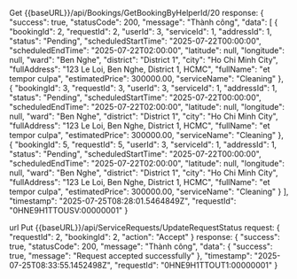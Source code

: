 Get {{baseURL}}/api/Bookings/GetBookingByHelperId/20
response:
{
    "success": true,
    "statusCode": 200,
    "message": "Thành công",
    "data": [
        {
            "bookingId": 2,
            "requestId": 2,
            "userId": 3,
            "serviceId": 1,
            "addressId": 1,
            "status": "Pending",
            "scheduledStartTime": "2025-07-22T00:00:00",
            "scheduledEndTime": "2025-07-22T02:00:00",
            "latitude": null,
            "longitude": null,
            "ward": "Ben Nghe",
            "district": "District 1",
            "city": "Ho Chi Minh City",
            "fullAddress": "123 Le Loi, Ben Nghe, District 1, HCMC",
            "fullName": "et tempor culpa",
            "estimatedPrice": 300000.00,
            "serviceName": "Cleaning"
        },
        {
            "bookingId": 3,
            "requestId": 3,
            "userId": 3,
            "serviceId": 1,
            "addressId": 1,
            "status": "Pending",
            "scheduledStartTime": "2025-07-22T00:00:00",
            "scheduledEndTime": "2025-07-22T02:00:00",
            "latitude": null,
            "longitude": null,
            "ward": "Ben Nghe",
            "district": "District 1",
            "city": "Ho Chi Minh City",
            "fullAddress": "123 Le Loi, Ben Nghe, District 1, HCMC",
            "fullName": "et tempor culpa",
            "estimatedPrice": 300000.00,
            "serviceName": "Cleaning"
        },
        {
            "bookingId": 5,
            "requestId": 5,
            "userId": 3,
            "serviceId": 1,
            "addressId": 1,
            "status": "Pending",
            "scheduledStartTime": "2025-07-22T00:00:00",
            "scheduledEndTime": "2025-07-22T02:00:00",
            "latitude": null,
            "longitude": null,
            "ward": "Ben Nghe",
            "district": "District 1",
            "city": "Ho Chi Minh City",
            "fullAddress": "123 Le Loi, Ben Nghe, District 1, HCMC",
            "fullName": "et tempor culpa",
            "estimatedPrice": 300000.00,
            "serviceName": "Cleaning"
        }
    ],
    "timestamp": "2025-07-25T08:28:01.5464849Z",
    "requestId": "0HNE9H1TTOUSV:00000001"
}

url Put {{baseURL}}/api/ServiceRequests/UpdateRequestStatus
request:
{
  "requestId": 2,
  "bookingId": 2,
  "action": "Accept"
}
response:
{
    "success": true,
    "statusCode": 200,
    "message": "Thành công",
    "data": {
        "success": true,
        "message": "Request accepted successfully"
    },
    "timestamp": "2025-07-25T08:33:55.1452498Z",
    "requestId": "0HNE9H1TTOUT1:00000001"
}